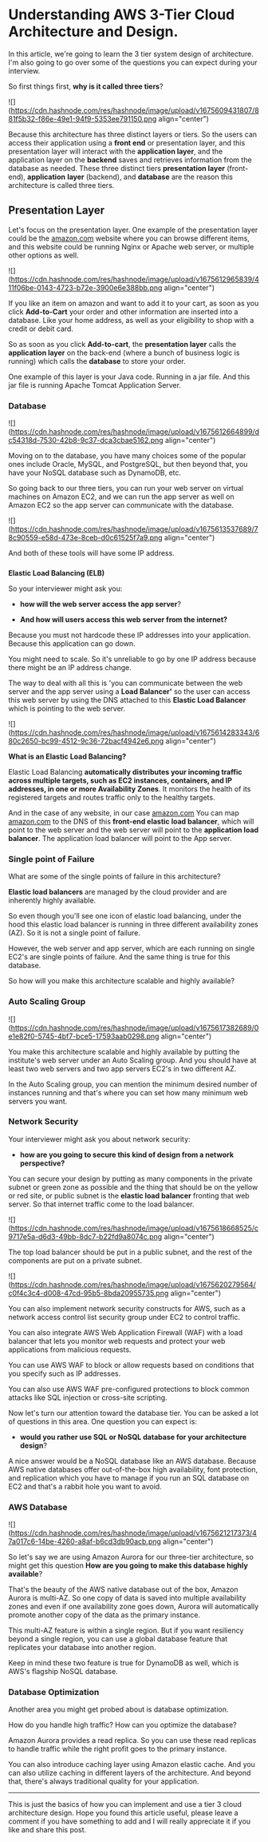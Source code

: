 # Understanding AWS 3-Tier Cloud Architecture and Design.

In this article, we're going to learn the 3 tier system design of architecture. I'm also going to go over some of the questions you can expect during your interview.

So first things first, **why is it called three tiers**?

![](https://cdn.hashnode.com/res/hashnode/image/upload/v1675609431807/881f5b32-f86e-49e1-94f9-5353ee791150.png align="center")

Because this architecture has three distinct layers or tiers. So the users can access their application using a **front end** or presentation layer, and this presentation layer will interact with the **application layer**, and the application layer on the **backend** saves and retrieves information from the database as needed. These three distinct tiers **presentation layer** (front-end), **application** **layer** (backend), and **database** are the reason this architecture is called three tiers.

## Presentation Layer

Let's focus on the presentation layer. One example of the presentation layer could be the [amazon.com](http://amazon.com) website where you can browse different items, and this website could be running Nginx or Apache web server, or multiple other options as well.

![](https://cdn.hashnode.com/res/hashnode/image/upload/v1675612965839/411f06be-0143-4723-b72e-3900e6e388bb.png align="center")

If you like an item on amazon and want to add it to your cart, as soon as you click **Add-to-Cart** your order and other information are inserted into a database. Like your home address, as well as your eligibility to shop with a credit or debit card.

So as soon as you click **Add-to-cart**, the **presentation layer** calls the **application layer** on the back-end (where a bunch of business logic is running) which calls the **database** to store your order.

One example of this layer is your Java code. Running in a jar file. And this jar file is running Apache Tomcat Application Server.

### **Database**

![](https://cdn.hashnode.com/res/hashnode/image/upload/v1675612664899/dc54318d-7530-42b8-9c37-dca3cbae5162.png align="center")

Moving on to the database, you have many choices some of the popular ones include Oracle, MySQL, and PostgreSQL, but then beyond that, you have your NoSQL database such as DynamoDB, etc.

So going back to our three tiers, you can run your web server on virtual machines on Amazon EC2, and we can run the app server as well on Amazon EC2 so the app server can communicate with the database.

![](https://cdn.hashnode.com/res/hashnode/image/upload/v1675613537689/78c90559-e58d-473e-8ceb-d0c61525f7a9.png align="center")

And both of these tools will have some IP address.

###   
**Elastic Load Balancing (ELB)**

So your interviewer might ask you:

* **how will the web server access the app server**?
    
* **And how will users access this web server from the internet?**
    

Because you must not hardcode these IP addresses into your application. Because this application can go down.

You might need to scale. So it's unreliable to go by one IP address because there might be an IP address change.

The way to deal with all this is 'you can communicate between the web server and the app server using a **Load Balancer'** so the user can access this web server by using the DNS attached to this **Elastic Load Balancer** which is pointing to the web server.

![](https://cdn.hashnode.com/res/hashnode/image/upload/v1675614283343/680c2650-bc99-4512-9c36-72bacf4942e6.png align="center")

**What is an Elastic Load Balancing?**

Elastic Load Balancing **automatically distributes your incoming traffic across multiple targets, such as EC2 instances, containers, and IP addresses, in one or more Availability Zones**. It monitors the health of its registered targets and routes traffic only to the healthy targets.

And in the case of any website, in our case [amazon.com](mailto:looks@amazon.com) You can map [amazon.com](http://amazon.com) to the DNS of this **front-end elastic load balancer**, which will point to the web server and the web server will point to the **application load balancer**. The application load balancer will point to the App server.

### Single point of Failure

What are some of the single points of failure in this architecture?

**Elastic load balancers** are managed by the cloud provider and are inherently highly available.

So even though you'll see one icon of elastic load balancing, under the hood this elastic load balancer is running in three different availability zones (AZ). So it is not a single point of failure.

However, the web server and app server, which are each running on single EC2's are single points of failure. And the same thing is true for this database.

So how will you make this architecture scalable and highly available?

### **Auto Scaling Group**

![](https://cdn.hashnode.com/res/hashnode/image/upload/v1675617382689/0e1e82f0-5745-4bf7-bce5-17593aab0298.png align="center")

You make this architecture scalable and highly available by putting the institute's web server under an Auto Scaling group. And you should have at least two web servers and two app servers EC2's in two different AZ.

In the Auto Scaling group, you can mention the minimum desired number of instances running and that's where you can set how many minimum web servers you want.

### **Network Security**

Your interviewer might ask you about network security:

* **how are you going to secure this kind of design from a network perspective?**
    

You can secure your design by putting as many components in the private subnet or green zone as possible and the thing that should be on the yellow or red site, or public subnet is the **elastic load balancer** fronting that web server. So that internet traffic come to the load balancer.

![](https://cdn.hashnode.com/res/hashnode/image/upload/v1675618668525/c9717e5a-d6d3-49bb-8dc7-b22fd9a8074c.png align="center")

The top load balancer should be put in a public subnet, and the rest of the components are put on a private subnet.

![](https://cdn.hashnode.com/res/hashnode/image/upload/v1675620279564/c0f4c3c4-d008-47cd-95b5-8bda20955735.png align="center")

You can also implement network security constructs for AWS, such as a network access control list security group under EC2 to control traffic.

You can also integrate AWS Web Application Firewall (WAF) with a load balancer that lets you monitor web requests and protect your web applications from malicious requests.

You can use AWS WAF to block or allow requests based on conditions that you specify such as IP addresses.

You can also use AWS WAF pre-configured protections to block common attacks like SQL injection or cross-site scripting.

Now let's turn our attention toward the database tier. You can be asked a lot of questions in this area. One question you can expect is:

* **would you rather use SQL or NoSQL database for your architecture design**?
    

A nice answer would be a NoSQL database like an AWS database. Because AWS native databases offer out-of-the-box high availability, font protection, and replication which you have to manage if you run an SQL database on EC2 and that's a rabbit hole you want to avoid.

### **AWS Database**

![](https://cdn.hashnode.com/res/hashnode/image/upload/v1675621217373/47a017c6-14be-4260-a8af-b6cd3db90acb.png align="center")

So let's say we are using Amazon Aurora for our three-tier architecture, so might get this question **How are you going to make this database highly available**?

That's the beauty of the AWS native database out of the box, Amazon Aurora is multi-AZ. So one copy of data is saved into multiple availability zones and even if one availability zone goes down, Aurora will automatically promote another copy of the data as the primary instance.

This multi-AZ feature is within a single region. But if you want resiliency beyond a single region, you can use a global database feature that replicates your database into another region.

Keep in mind these two feature is true for DynamoDB as well, which is AWS's flagship NoSQL database.

### **Database Optimization**

Another area you might get probed about is database optimization.

How do you handle high traffic? How can you optimize the database?

Amazon Aurora provides a read replica. So you can use these read replicas to handle traffic while the right profit goes to the primary instance.

You can also introduce caching layer using Amazon elastic cache. And you can also utilize caching in different layers of the architecture. And beyond that, there's always traditional quality for your application.

---

This is just the basics of how you can implement and use a tier 3 cloud architecture design. Hope you found this article useful, please leave a comment if you have something to add and I will really appreciate it if you like and share this post.